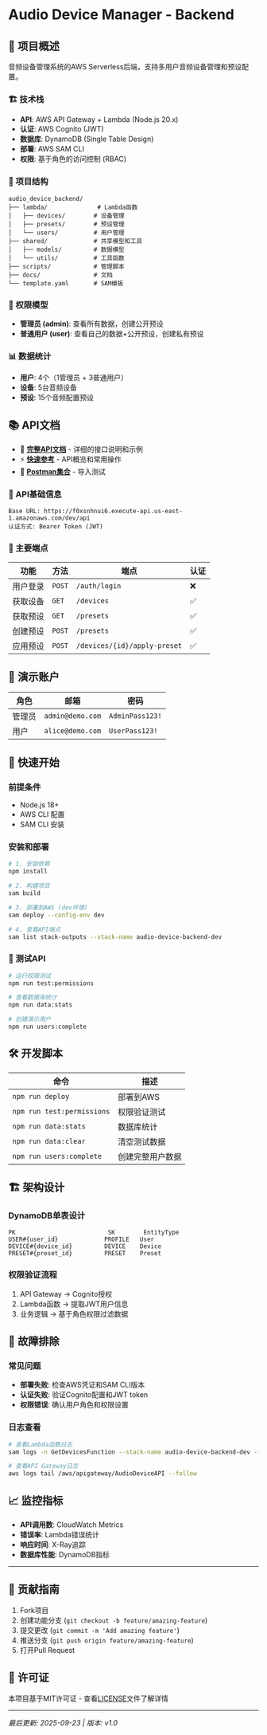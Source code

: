 # Audio Device Manager - Backend

## 🎵 项目概述

音频设备管理系统的AWS Serverless后端，支持多用户音频设备管理和预设配置。

### 🏗️ 技术栈
- **API**: AWS API Gateway + Lambda (Node.js 20.x)
- **认证**: AWS Cognito (JWT)
- **数据库**: DynamoDB (Single Table Design)
- **部署**: AWS SAM CLI
- **权限**: 基于角色的访问控制 (RBAC)

### 📁 项目结构
```
audio_device_backend/
├── lambda/              # Lambda函数
│   ├── devices/        # 设备管理
│   ├── presets/        # 预设管理  
│   └── users/          # 用户管理
├── shared/             # 共享模型和工具
│   ├── models/         # 数据模型
│   └── utils/          # 工具函数
├── scripts/            # 管理脚本
├── docs/               # 文档
└── template.yaml       # SAM模板
```

### 🔐 权限模型
- **管理员 (admin)**: 查看所有数据，创建公开预设
- **普通用户 (user)**: 查看自己的数据+公开预设，创建私有预设

### 📊 数据统计
- **用户**: 4个（1管理员 + 3普通用户）
- **设备**: 5台音频设备
- **预设**: 15个音频配置预设

## 📚 API文档

- 📖 **[完整API文档](./API_DOCUMENTATION.md)** - 详细的接口说明和示例
- ⚡ **[快速参考](./API_QUICK_REFERENCE.md)** - API概览和常用操作
- 🔬 **[Postman集合](./AudioDeviceAPI.postman_collection.json)** - 导入测试

### 🚀 API基础信息
```
Base URL: https://f0xsnhnui6.execute-api.us-east-1.amazonaws.com/dev/api
认证方式: Bearer Token (JWT)
```

### 🎯 主要端点
| 功能 | 方法 | 端点 | 认证 |
|------|------|------|------|
| 用户登录 | `POST` | `/auth/login` | ❌ |
| 获取设备 | `GET` | `/devices` | ✅ |
| 获取预设 | `GET` | `/presets` | ✅ |
| 创建预设 | `POST` | `/presets` | ✅ |
| 应用预设 | `POST` | `/devices/{id}/apply-preset` | ✅ |

## 👤 演示账户
| 角色 | 邮箱 | 密码 |
|------|------|------|
| 管理员 | `admin@demo.com` | `AdminPass123!` |
| 用户 | `alice@demo.com` | `UserPass123!` |

## 🚀 快速开始

### 前提条件
- Node.js 18+ 
- AWS CLI 配置
- SAM CLI 安装

### 安装和部署
```bash
# 1. 安装依赖
npm install

# 2. 构建项目
sam build

# 3. 部署到AWS (dev环境)
sam deploy --config-env dev

# 4. 查看API端点
sam list stack-outputs --stack-name audio-device-backend-dev
```

### 🧪 测试API
```bash
# 运行权限测试
npm run test:permissions

# 查看数据库统计
npm run data:stats

# 创建演示用户
npm run users:complete
```

## 🛠️ 开发脚本

| 命令 | 描述 |
|------|------|
| `npm run deploy` | 部署到AWS |
| `npm run test:permissions` | 权限验证测试 |
| `npm run data:stats` | 数据库统计 |
| `npm run data:clear` | 清空测试数据 |
| `npm run users:complete` | 创建完整用户数据 |

## 🏗️ 架构设计

### DynamoDB单表设计
```
PK                          SK        EntityType
USER#{user_id}             PROFILE   User
DEVICE#{device_id}         DEVICE    Device  
PRESET#{preset_id}         PRESET    Preset
```

### 权限验证流程
1. API Gateway → Cognito授权
2. Lambda函数 → 提取JWT用户信息
3. 业务逻辑 → 基于角色权限过滤数据

## 🐛 故障排除

### 常见问题
- **部署失败**: 检查AWS凭证和SAM CLI版本
- **认证失败**: 验证Cognito配置和JWT token
- **权限错误**: 确认用户角色和权限设置

### 日志查看
```bash
# 查看Lambda函数日志
sam logs -n GetDevicesFunction --stack-name audio-device-backend-dev --tail

# 查看API Gateway日志
aws logs tail /aws/apigateway/AudioDeviceAPI --follow
```

## 📈 监控指标

- **API调用数**: CloudWatch Metrics
- **错误率**: Lambda错误统计
- **响应时间**: X-Ray追踪
- **数据库性能**: DynamoDB指标

---

## 🤝 贡献指南

1. Fork项目
2. 创建功能分支 (`git checkout -b feature/amazing-feature`)
3. 提交更改 (`git commit -m 'Add amazing feature'`)
4. 推送分支 (`git push origin feature/amazing-feature`)
5. 打开Pull Request

## 📄 许可证

本项目基于MIT许可证 - 查看[LICENSE](LICENSE)文件了解详情

---

*最后更新: 2025-09-23 | 版本: v1.0*
